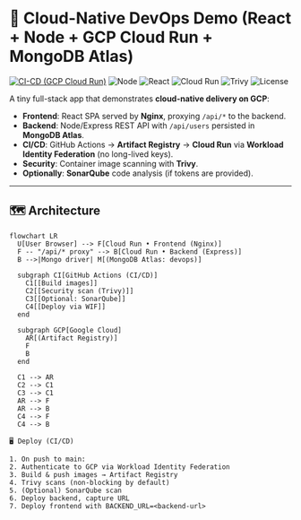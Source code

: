 # 🚀 Cloud-Native DevOps Demo (React + Node + GCP Cloud Run + MongoDB Atlas)

[![CI-CD (GCP Cloud Run)](https://github.com/rupesh109/cloud-native-devops/actions/workflows/ci-cd-gcp.yml/badge.svg)](../../actions/workflows/ci-cd-gcp.yml)
![Node](https://img.shields.io/badge/Node-18.x-43853d?logo=node.js&logoColor=white)
![React](https://img.shields.io/badge/React-18-61dafb?logo=react&logoColor=black)
![Cloud Run](https://img.shields.io/badge/Deployed%20to-Cloud%20Run-4285F4?logo=googlecloud&logoColor=white)
![Trivy](https://img.shields.io/badge/Secured%20by-Trivy-0F80AA?logo=aqua)
![License](https://img.shields.io/badge/License-MIT-informational)

A tiny full-stack app that demonstrates **cloud-native delivery on GCP**:
- **Frontend**: React SPA served by **Nginx**, proxying `/api/*` to the backend.
- **Backend**: Node/Express REST API with `/api/users` persisted in **MongoDB Atlas**.
- **CI/CD**: GitHub Actions → **Artifact Registry** → **Cloud Run** via **Workload Identity Federation** (no long-lived keys).
- **Security**: Container image scanning with **Trivy**.
- **Optionally**: **SonarQube** code analysis (if tokens are provided).

---

## 🗺️ Architecture

```mermaid
flowchart LR
  U[User Browser] --> F[Cloud Run • Frontend (Nginx)]
  F -- "/api/* proxy" --> B[Cloud Run • Backend (Express)]
  B -->|Mongo driver| M[(MongoDB Atlas: devops)]

  subgraph CI[GitHub Actions (CI/CD)]
    C1[[Build images]]
    C2[[Security scan (Trivy)]]
    C3[[Optional: SonarQube]]
    C4[[Deploy via WIF]]
  end

  subgraph GCP[Google Cloud]
    AR[(Artifact Registry)]
    F
    B
  end

  C1 --> AR
  C2 --> C1
  C3 --> C1
  AR --> F
  AR --> B
  C4 --> F
  C4 --> B

🖥️ Deploy (CI/CD)

1. On push to main:
2. Authenticate to GCP via Workload Identity Federation
3. Build & push images → Artifact Registry
4. Trivy scans (non-blocking by default)
5. (Optional) SonarQube scan
6. Deploy backend, capture URL
7. Deploy frontend with BACKEND_URL=<backend-url>
